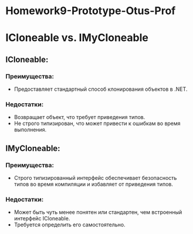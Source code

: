 # Homework9-Prototype-Otus-Prof
# ICloneable vs. IMyCloneable<T>

## ICloneable:

### Преимущества:
- Предоставляет стандартный способ клонирования объектов в .NET.

### Недостатки:
- Возвращает объект, что требует приведения типов.
- Не строго типизирован, что может привести к ошибкам во время выполнения.

## IMyCloneable<T>:

### Преимущества:
- Строго типизированный интерфейс обеспечивает безопасность типов во время компиляции и избавляет от приведения типов.

### Недостатки:
- Может быть чуть менее понятен или стандартен, чем встроенный интерфейс ICloneable.
- Требуется определить его самостоятельно.
